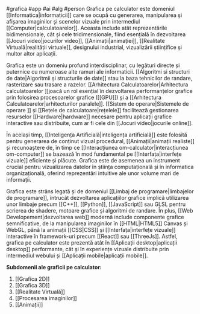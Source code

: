  #grafica #app #ai #alg #person 
Grafica pe calculator este domeniul [[Informatica|informaticii]] care se ocupă cu generarea, manipularea și afișarea imaginilor și scenelor vizuale prin intermediul [[Computer|calculatoarelor]]. Aceasta include atât reprezentările bidimensionale, cât și cele tridimensionale, fiind esențială în dezvoltarea [[Jocuri video|jocurilor video]], [[Animații|animației]], [[Realitate Virtuală|realității virtuale]], designului industrial, vizualizării științifice și multor altor aplicații.

Grafica este un domeniu profund interdisciplinar, cu legături directe și puternice cu numeroase alte ramuri ale informaticii. [[Algoritmi si structuri de date|Algoritmii și structurile de date]] stau la baza tehnicilor de randare, rasterizare sau trasare a razelor. [[Arhitectura Calculatoarelor|Arhitectura calculatoarelor ]]joacă un rol esențial în dezvoltarea performanțelor grafice prin folosirea procesoarelor grafice ([[GPU]]) și a [[Arhitectura Calculatoarelor|arhitecturilor paralele]]. [[Sistem de operare|Sistemele de operare ]] și [[Rețele de calculatoare|rețelele]] facilitează gestionarea resurselor [[Hardware|hardware]]  necesare pentru aplicații grafice interactive sau distribuite, cum ar fi cele din [[Jocuri video|jocurile online]].

În același timp, [[Inteligența Artificială|inteligența artificială]] este folosită pentru generarea de conținut vizual procedural, [[Animații|animații realiste]] și recunoaștere de, în timp ce [[Interacțiunea om-calculator|interacțiunea om-computer]] se bazează în mod fundamental pe [[Interfața|interfețe vizuale]] eficiente și plăcute. Grafica este de asemenea un instrument crucial pentru vizualizarea datelor în știința computațională și în informatica organizațională, oferind reprezentări intuitive ale unor volume mari de informații.

Grafica este strâns legată și de domeniul [[Limbaj de programare|limbajelor de programare]], întrucât dezvoltarea aplicațiilor grafice implică utilizarea unor limbaje precum [[C++]], [[Python]], [[JavaScript]] sau GLSL pentru scrierea de shadere, motoare grafice și algoritmi de randare. În plus, [[Web Developement|dezvoltarea web]] modernă include componente grafice semnificative, de la manipularea imaginilor în [[HTML|HTML5]] Canvas și WebGL, până la animații [[CSS|CSS]] și [[Interfața|interfețe vizuale]] interactive în framework-uri precum [[React]] sau [[ThreeJs]]. Astfel, grafica pe calculator este prezentă atât în [[Aplicații desktop|aplicații desktop]] performante, cât și în experiențe vizuale distribuite prin intermediul webului și [[Aplicații mobile|aplicații mobile]].

**Subdomenii ale graficii pe calculator:**
1. [[Grafica 2D]]
2. [[Grafica 3D]]
3. [[Realitate Virtuală]]
4. [[Procesarea imaginilor]]
5. [[Animații]]


